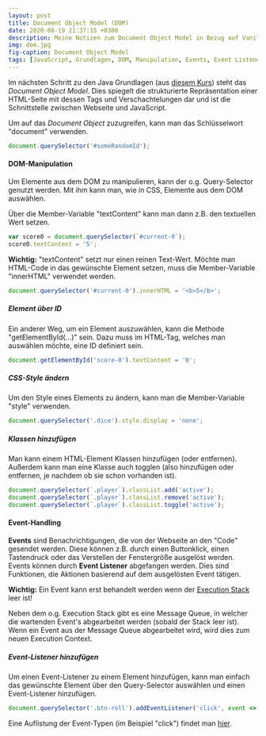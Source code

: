 ```yaml
---
layout: post
title: Document Object Model (DOM)
date: 2020-08-19 21:37:15 +0300
description: Meine Notizen zum Document Object Model in Bezug auf Vanilla JavaScript.
img: dom.jpg
fig-caption: Document Object Model
tags: [JavaScript, Grundlagen, DOM, Manipulation, Events, Event Listener]
---
```

Im nächsten Schritt zu den Java Grundlagen (aus [diesem Kurs](https://www.udemy.com/course/the-complete-javascript-course/)) steht das _Document Object Model_. Dies spiegelt die strukturierte Repräsentation einer HTML-Seite mit dessen Tags und Verschachtelungen dar und ist die Schnittstelle zwischen Webseite und JavaScript.

Um auf das _Document Object_ zuzugreifen, kann man das Schlüsselwort "document" verwenden.

```javascript
document.querySelector('#someRandomId');
```

#### DOM-Manipulation

Um Elemente aus dem DOM zu manipulieren, kann der o.g. Query-Selector genutzt werden. Mit ihm kann man, wie in CSS, Elemente aus dem DOM auswählen.

Über die Member-Variable "textContent" kann man dann z.B. den textuellen Wert setzen.

```javascript
var score0 = document.querySelector(`#current-0`);
score0.textContent = '5';
```

__Wichtig:__ "textContent" setzt nur einen reinen Text-Wert. Möchte man HTML-Code in das gewünschte Element setzen, muss die Member-Variable "innerHTML" verwendet werden.

```javascript
document.querySelector('#current-0').innerHTML = '<b>5</b>';
```

##### Element über ID

Ein anderer Weg, um ein Element auszuwählen, kann die Methode "getElementById(...)" sein. Dazu muss im HTML-Tag, welches man auswählen möchte, eine ID definiert sein.

```javascript
document.getElementById('score-0').textContent = '0';
```

##### CSS-Style ändern

Um den Style eines Elements zu ändern, kann man die Member-Variable "style" verwenden.

```javascript
document.querySelector('.dice').style.display = 'none';
```

##### Klassen hinzufügen

Man kann einem HTML-Element Klassen hinzufügen (oder entfernen). Außerdem kann man eine Klasse auch togglen (also hinzufügen oder entfernen, je nachdem ob sie schon vorhanden ist).

```javascript
document.querySelector(`.player`).classList.add('active');
document.querySelector(`.player`).classList.remove('active');
document.querySelector(`.player`).classList.toggle('active');
```

#### Event-Handling

**Events** sind Benachrichtigungen, die von der Webseite an den "Code" gesendet werden. Diese können z.B. durch einen Buttonklick, einen Tastendruck oder das Verstellen der Fenstergröße ausgelöst werden. Events können durch **Event Listener** abgefangen werden. Dies sind Funktionen, die Aktionen basierend auf dem ausgelösten Event tätigen.

**Wichtig:** Ein Event kann erst behandelt werden wenn der [Execution Stack](http://davidshariff.com/blog/what-is-the-execution-context-in-javascript/) leer ist!

Neben dem o.g. Execution Stack gibt es eine Message Queue, in welcher die wartenden Event's abgearbeitet werden (sobald der Stack leer ist). Wenn ein Event aus der Message Queue abgearbeitet wird, wird dies zum neuen Execution Context.

##### Event-Listener hinzufügen

Um einen Event-Listener zu einem Element hinzufügen, kann man einfach das gewünschte Element über den Query-Selector auswählen und einen Event-Listener hinzufügen.

```javascript
document.querySelector('.btn-roll').addEventListener('click', event => {})
```

Eine Auflistung der Event-Typen (im Beispiel "click") findet man [hier](https://developer.mozilla.org/de/docs/Web/Events).

